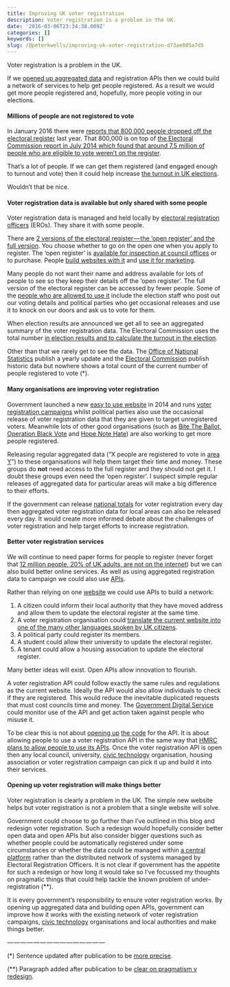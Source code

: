 ```yaml
---
title: Improving UK voter registration
description: Voter registration is a problem in the UK.
date: '2016-03-06T23:34:38.009Z'
categories: []
keywords: []
slug: /@peterkwells/improving-uk-voter-registration-d73ae805a7d5
---
```


Voter registration is a problem in the UK.

If we [opened up aggregated data](http://theodi.org/what-is-open-data) and registration APIs then we could build a network of services to help get people registered. As a result we would get more people registered and, hopefully, more people voting in our elections.

#### Millions of people are not registered to vote

In January 2016 there were [reports that 800,000 people dropped off the electoral register](http://www.theguardian.com/politics/2016/jan/31/electoral-register-loses-estimated-800000-people-since-changes-to-system) last year. That 800,000 is on top of [the Electoral Commission report in July 2014 which found that around 7.5 million of people who are eligible to vote weren’t on the register](http://www.electoralcommission.org.uk/__data/assets/pdf_file/0005/169889/Completeness-and-accuracy-of-the-2014-electoral-registers-in-Great-Britain.pdf).

That’s a lot of people. If we can get them registered (and engaged enough to turnout and vote) then it could help increase [the turnout in UK elections](http://www.ukpolitical.info/Turnout45.htm).

Wouldn’t that be nice.

#### Voter registration data is available but only shared with some people

Voter registration data is managed and held locally by [electoral registration officers](https://en.wikipedia.org/wiki/Electoral_Registration_Officer) (EROs). They share it with some people.

There are [2 versions of the electoral register — the ‘open register’ and the full version](https://www.gov.uk/electoral-register/opt-out-of-the-open-register). You choose whether to go on the open one when you apply to register. The ‘open register’ is [available for inspection at council offices](http://www.southwark.gov.uk/info/200033/voting_and_elections/1310/4_the_electoral_register) or to purchase. People [build websites with it](http://www.searchelectoralroll.co.uk/Electoral_Roll_Search.asp) and [use it for marketing](http://www.dma.org.uk/article/can-marketers-live-without-the-edited-electoral-register).

Many people do not want their name and address available for lots of people to see so they keep their details off the ‘open register’. The full version of the electoral register can be accessed by fewer people. Some of the [people who are allowed to use it](http://www.royalgreenwich.gov.uk/info/364/elections_-_electoral_register/301/registering_to_vote/2) include the election staff who post out our voting details and political parties who get occasional releases and use it to knock on our doors and ask us to vote for them.

When election results are announced we get all to see an aggregated summary of the voter registration data. The Electoral Commission uses the total number [in election results and to calculate the turnout in the election](http://www.electoralcommission.org.uk/our-work/our-research/electoral-data).

Other than that we rarely get to see the data. The [Office of National Statistics](https://data.gov.uk/dataset/electoral_statistics_for_uk) publish a yearly update and the [Electoral Commission](http://www.electoralcommission.org.uk/our-work/our-research/electoral-data) publish historic data but nowhere shows a total count of the current number of people registered to vote (\*).

#### Many organisations are improving voter registration

Government launched a new [easy to use website](https://www.gov.uk/register-to-vote) in 2014 and runs [voter registration campaigns](http://www.independent.co.uk/news/uk/politics/generalelection/national-voter-registration-day-2015-how-to-register-your-vote-for-the-general-election-in-may-10025360.html) whilst political parties also use the occasional release of voter registration data that they are given to target unregistered voters. Meanwhile lots of other good organisations (such as [Bite The Ballot,](http://bitetheballot.co.uk) [Operation Black Vote](http://www.obv.org.uk) and [Hope Note Hate](http://www.hopenothate.org.uk/vrdrive/)) are also working to get more people registered.

Releasing regular aggregated data (“X people are registered to vote in [area Y](https://en.wikipedia.org/wiki/ONS_coding_system)”) to these organisations will help them target their time and money. These groups do **not** need access to the full register and they should not get it. I doubt these groups even need the ‘open register’. I suspect simple regular releases of aggregated data for particular areas will make a big difference to their efforts.

If the government can release [national totals](https://www.gov.uk/performance/register-to-vote/registrations-breakdown) for voter registration every day then aggregated voter registration data for local areas can also be released every day. It would create more informed debate about the challenges of voter registration and help target efforts to increase registration.

#### Better voter registration services

We will continue to need paper forms for people to register (never forget that [12 million people, 20% of UK adults, are not on the internet](https://medium.com/@peterkwells/12-million-people-can-t-read-this-blog-54e82e8b19d3#.bp274wol2)) but we can also build better online services. As well as using aggregated registration data to campaign we could also use [APIs](https://www.gov.uk/service-manual/making-software/apis.html).

Rather than relying on one [website](https://www.gov.uk/register-to-vote) we could use APIs to build a network:

1.  A citizen could inform their local authority that they have moved address and allow them to update the electoral register at the same time.
2.  A voter registration organisation could [translate the current website into one of the many other languages spoken by UK citizens](https://www.ons.gov.uk/peoplepopulationandcommunity/culturalidentity/language).
3.  A political party could register its members.
4.  A student could allow their university to update the electoral register.
5.  A tenant could allow a housing association to update the electoral register.

Many better ideas will exist. Open APIs allow innovation to flourish.

A voter registration API could follow exactly the same rules and regulations as the current website. Ideally the API would also allow individuals to check if they are registered. This would reduce the inevitable duplicated requests that must cost councils time and money. The [Government Digital Service](https://gds.blog.gov.uk) could monitor use of the API and get action taken against people who misuse it.

To be clear this is not about [opening up](https://www.whatdotheyknow.com/request/individual_electoral_registratio#comment-64291) [the code](https://gdstechnology.blog.gov.uk/2016/01/26/working-out-how-to-open-up-the-register-to-vote-code/) for the API. It is about allowing people to use a voter registration API in the same way that [HMRC plans to allow people to use its APIs](https://www.gov.uk/government/news/hmrc-launches-ambitious-api-strategy). Once the voter registration API is open then any local council, university, [civic technology](https://democracyclub.org.uk) organisation, housing association or voter registration campaign can pick it up and build it into their services.

#### Opening up voter registration will make things better

Voter registration is clearly a problem in the UK. The simple new website helps but voter registration is not a problem that a single website will solve.

Government could choose to go further than I’ve outlined in this blog and redesign voter registration. Such a redesign would hopefully consider better open data and open APIs but also consider bigger questions such as whether people could be automatically registered under some circumstances or whether the data could be managed within [a central platform](https://governmentasaplatform.blog.gov.uk) rather than the distributed network of systems managed by Electoral Registration Officers. It is not clear if government has the appetite for such a redesign or how long it would take so I’ve focussed my thoughts on pragmatic things that could help tackle the known problem of under-registration (\*\*).

It is every government’s responsibility to ensure voter registration works. By opening up aggregated data and building open APIs, government can improve how it works with the existing network of voter registration campaigns, [civic technology](https://democracyclub.org.uk) organisations and local authorities and make things better.

— — — — — — — — — — — — — — —

(\*) Sentence updated after publication to be [more precise](https://twitter.com/owenboswarva/status/706764954729390080).

(\*\*) Paragraph added after publication to be [clear on pragmatism v redesign](https://twitter.com/psd/status/706769770591461376).